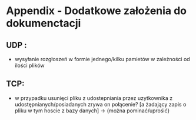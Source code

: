# Appendix - Dodatkowe założenia do dokumenctacji
## UDP :

- wysyłanie rozgłoszeń w formie jednego/kilku pamietów w zależności od ilości plików

## TCP:

- w przypadku usunięci pliku z udostepniania przez uzytkownika z udostępnianych/posiadanych zrywa on połącenie? [a żadający zapis o pliku w tym hoscie z bazy danych] -> {można pominać/uprośić}
